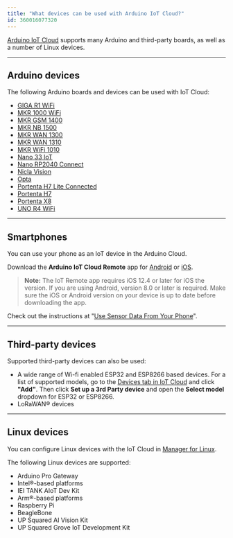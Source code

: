 ```yaml
---
title: "What devices can be used with Arduino IoT Cloud?"
id: 360016077320
---
```


[Arduino IoT Cloud](https://create.arduino.cc/iot/) supports many Arduino and third-party boards, as well as a number of Linux devices.

---

## Arduino devices

The following Arduino boards and devices can be used with IoT Cloud:

* [GIGA R1 WiFi](https://docs.arduino.cc/hardware/giga-r1-wifi)
* [MKR 1000 WiFi](https://docs.arduino.cc/hardware/mkr-1000-wifi)
* [MKR GSM 1400](https://docs.arduino.cc/hardware/mkr-gsm-1400)
* [MKR NB 1500](https://docs.arduino.cc/hardware/mkr-nb-1500)
* [MKR WAN 1300](https://docs.arduino.cc/hardware/mkr-wan-1300)
* [MKR WAN 1310](https://docs.arduino.cc/hardware/mkr-wan-1310)
* [MKR WiFi 1010](https://docs.arduino.cc/hardware/mkr-wifi-1010)
* [Nano 33 IoT](https://docs.arduino.cc/hardware/nano-33-iot)
* [Nano RP2040 Connect](https://docs.arduino.cc/hardware/nano-rp2040-connect)
* [Nicla Vision](https://docs.arduino.cc/hardware/nicla-vision)
* [Opta](https://docs.arduino.cc/hardware/opta)
* [Portenta H7 Lite Connected](https://docs.arduino.cc/hardware/portenta-h7-lite-connected)
* [Portenta H7](https://docs.arduino.cc/hardware/portenta-h7)
* [Portenta X8](https://docs.arduino.cc/hardware/portenta-x8)
* [UNO R4 WiFi](https://docs.arduino.cc/hardware/uno-r4-wifi)

---

## Smartphones

You can use your phone as an IoT device in the Arduino Cloud.

Download the **Arduino IoT Cloud Remote** app for [Android](https://play.google.com/store/apps/details?id=cc.arduino.cloudiot&hl=en&gl=US&pli=1) or [iOS](https://apps.apple.com/us/app/arduino-iot-cloud-remote/id1514358431).

> **Note:** The IoT Remote app requires iOS 12.4 or later for iOS the version. If you are using Android, version 8.0 or later is required. Make sure the iOS or Android version on your device is up to date before downloading the app.

Check out the instructions at "[Use Sensor Data From Your Phone](https://docs.arduino.cc/arduino-cloud/tutorials/iot-remote-phone-sensors)".

---

## Third-party devices

Supported third-party devices can also be used:

* A wide range of Wi-fi enabled ESP32 and ESP8266 based devices. For a list of supported models, go to the [Devices tab in IoT Cloud](https://create.arduino.cc/iot/devices) and click **"Add"**. Then click **Set up a 3rd Party device** and open the **Select model** dropdown for ESP32 or ESP8266.
* LoRaWAN® devices

---

## Linux devices

You can configure Linux devices with the IoT Cloud in [Manager for Linux](https://create.arduino.cc/getting-started/#cloud-devices).

The following Linux devices are supported:

* Arduino Pro Gateway
* Intel®-based platforms
* IEI TANK AIoT Dev Kit
* Arm®-based platforms
* Raspberry Pi
* BeagleBone
* UP Squared AI Vision Kit
* UP Squared Grove IoT Development Kit
